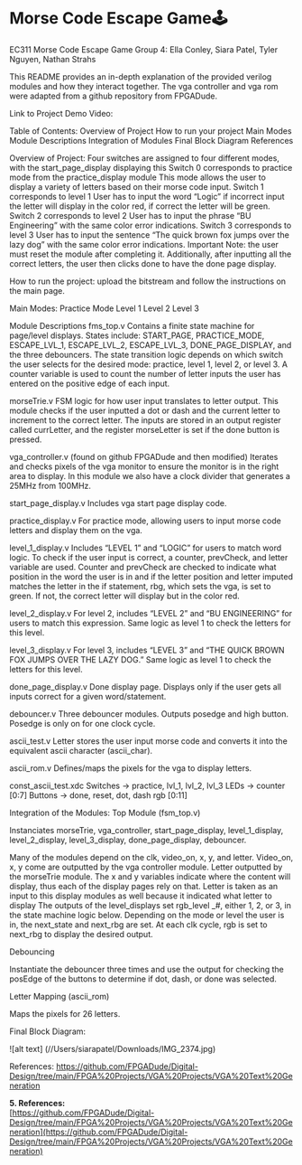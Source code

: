 # Morse Code Escape Game🕹️
EC311 
Morse Code Escape Game 
Group 4: Ella Conley, Siara Patel, Tyler Nguyen, Nathan Strahs

This README provides an in-depth explanation of the provided verilog modules and how they interact together. The vga controller and vga rom were adapted from a github repository from FPGADude. 

Link to Project Demo Video: 

Table of Contents: 
Overview of Project
How to run your project 
Main Modes 
Module Descriptions 
Integration of Modules
Final Block Diagram 
References

Overview of Project:
Four switches are assigned to four different modes, with the start_page_display displaying this 
Switch 0 corresponds to practice mode from the practice_display module 
This mode allows the user to display a variety of letters based on their morse code input. 
Switch 1 corresponds to level 1 
User has to input the word “Logic” if incorrect input the letter will display in the color red, if correct the letter will be green.  
Switch 2 corresponds to level 2 
User has to input the phrase “BU Engineering” with the same color error indications. 
Switch 3 corresponds to level 3 
User has to input the sentence “The quick brown fox jumps over the lazy dog” with the same color error indications. 
Important Note: the user must reset the module after completing it. Additionally, after inputting all the correct letters, the user then clicks done to have the done page display.

How to run the project: upload the bitstream and follow the instructions on the main page.

Main Modes: 
Practice Mode
Level 1 
Level 2 
Level 3  



Module Descriptions 
fms_top.v
Contains a finite state machine for page/level displays. 
States include: START_PAGE, PRACTICE_MODE, ESCAPE_LVL_1, ESCAPE_LVL_2, ESCAPE_LVL_3, DONE_PAGE_DISPLAY, and the three debouncers. 
The state transition logic depends on which switch the user selects for the desired mode: practice, level 1, level 2, or level 3. 
A counter variable is used to count the number of letter inputs the user has entered on the positive edge of each input. 

morseTrie.v
FSM logic for how user input translates to letter output.
This module checks if the user inputted a dot or dash and the current letter to increment to the correct letter. 
The inputs are stored in an output register called currLetter, and the register morseLetter is set if the done button is pressed. 

vga_controller.v (found on github FPGADude and then modified)
Iterates and checks pixels of the vga monitor to ensure the monitor is in the right area to display. 
In this module we also have a clock divider that generates a 25MHz from 100MHz. 

start_page_display.v
Includes vga start page display code. 

practice_display.v
For practice mode, allowing users to input morse code letters and display them on the vga. 

level_1_display.v
Includes “LEVEL 1” and “LOGIC” for users to match word logic.
To check if the user input is correct, a counter, prevCheck, and letter variable are used. Counter and prevCheck are checked to indicate what position in the word the user is in and if the letter position and letter imputed matches the letter in the if statement, rbg, which sets the vga, is set to green. If not, the correct letter will display but in the color red.

level_2_display.v 
For level 2, includes “LEVEL 2” and “BU ENGINEERING” for users to match this expression.
Same logic as level 1 to check the letters for this level. 

level_3_display.v 
For level 3,  includes “LEVEL 3” and “THE QUICK BROWN FOX JUMPS OVER THE LAZY DOG.”
Same logic as level 1 to check the letters for this level. 

done_page_display.v
Done display page. 
Displays only if the user gets all inputs correct for a given word/statement. 

debouncer.v
Three debouncer modules. 
Outputs posedge and high button. 
Posedge is only on for one clock cycle. 


ascii_test.v 
Letter stores the user input morse code and converts it into the equivalent ascii character (ascii_char).

ascii_rom.v 
Defines/maps the pixels for the vga to display letters. 

const_ascii_test.xdc
Switches → practice, lvl_1, lvl_2, lvl_3
LEDs → counter [0:7]
Buttons → done, reset, dot, dash 
rgb [0:11]

Integration of the Modules: 
Top Module (fsm_top.v) 

Instanciates morseTrie, vga_controller, start_page_display, level_1_display, level_2_display, level_3_display, done_page_display, debouncer.
	
Many of the modules depend on the clk, video_on, x, y, and letter. Video_on, x, y come are outputted by the vga controller module. Letter outputted by the morseTrie module. The x and y variables indicate where the content will display, thus each of the display pages rely on that. Letter is taken as an input to this display modules as well because it indicated what letter to display
The outputs of the level_displays set rgb_level _#, either 1, 2, or 3, in the state machine logic below. Depending on the mode or level the user is in, the next_state and next_rbg are set. At each clk cycle, rgb is set to next_rbg to display the desired output.

Debouncing 
 	
Instantiate the debouncer three times and use the output for checking the posEdge of the buttons to determine if dot, dash, or done was selected.

Letter Mapping (ascii_rom) 

Maps the pixels for 26 letters.

Final Block Diagram: 

![alt text] (//Users/siarapatel/Downloads/IMG_2374.jpg)

References: 
https://github.com/FPGADude/Digital-Design/tree/main/FPGA%20Projects/VGA%20Projects/VGA%20Text%20Generation 

   
**5. References:**   
[https://github.com/FPGADude/Digital-Design/tree/main/FPGA%20Projects/VGA%20Projects/VGA%20Text%20Generation](https://github.com/FPGADude/Digital-Design/tree/main/FPGA%20Projects/VGA%20Projects/VGA%20Text%20Generation) 

